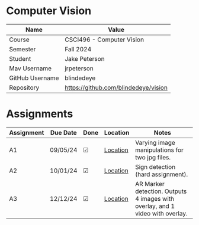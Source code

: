 # Computer Vision

| Name  | Value |
| ------------- | ------------- |
| Course | CSCI496 - Computer Vision |
| Semester  | Fall 2024  |
| Student  | Jake Peterson  |
| Mav Username  | jrpeterson  |
| GitHub Username  | blindedeye  |
| Repository  | https://github.com/blindedeye/vision |

# Assignments

| Assignment | Due Date | Done | Location | Notes |
| ---------- | -------- | ---- | -------- | ----- |
| A1 | 09/05/24 | &#9745; | [Location](hw/a1/) | Varying image manipulations for two jpg files. |
| A2 | 10/01/24 | &#9745; | [Location](hw/a2/) | Sign detection (hard assignment). |
| A3 | 12/12/24 | &#9745; | [Location](hw/a3/) | AR Marker detection. Outputs 4 images with overlay, and 1 video with overlay. |
